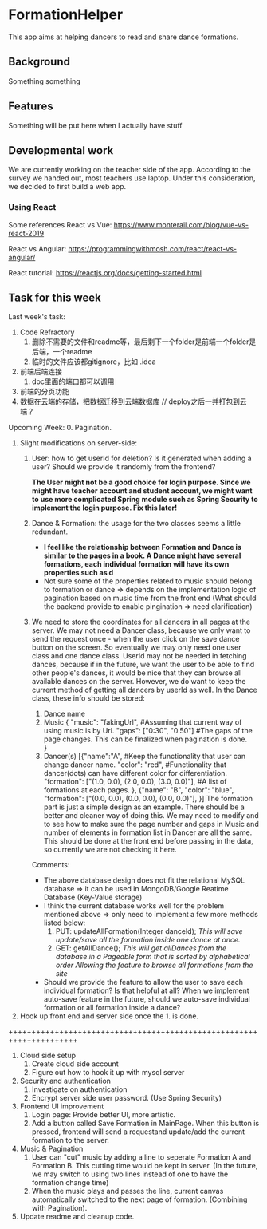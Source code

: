 # FormationHelper
This app aims at helping dancers to read and share dance formations.

## Background
Something something

## Features
Something will be put here when I actually have stuff

## Developmental work
We are currently working on the teacher side of the app. According to the survey we handed out, most teachers use laptop. Under this consideration, we decided to first build a web app.
### Using React
Some references
React vs Vue: https://www.monterail.com/blog/vue-vs-react-2019

React vs Angular: https://programmingwithmosh.com/react/react-vs-angular/

React tutorial: https://reactjs.org/docs/getting-started.html

## Task for this week
Last week's task:
1. Code Refractory
    1. 删除不需要的文件和readme等，最后剩下一个folder是前端一个folder是后端，一个readme
    2. 临时的文件应该都gitignore，比如 .idea
2. 前端后端连接
    1. doc里面的端口都可以调用
3. 前端的分页功能
4. 数据在云端的存储，把数据迁移到云端数据库 // deploy之后一并打包到云端？

Upcoming Week:
0. Pagination.
1. Slight modifications on server-side:
    1. User: how to get userId for deletion? Is it generated when adding a user? Should we provide it randomly from the frontend?
    
        **The User might not be a good choice for login purpose. Since we might have teacher account and student account, we might want to use more complicated Spring module such as Spring Security to implement the login purpose. Fix this later!**

    2. Dance & Formation: the usage for the two classes seems a little redundant. 
        
        - **I feel like the relationship between Formation and Dance is similar to the pages in a book. A Dance might have several formations, each individual formation will have its own properties such as d**
        - Not sure some of the properties related to music should belong to formation or dance => depends on the implementation logic of pagination based on music time from the front end (What should the backend provide to enable pingination => need clarification)
        
    3. We need to store the coordinates for all dancers in all pages at the server. We may not need a Dancer class, because we only want to send the request once - when the user click on the save dance button on the screen. So eventually we may only need one user class and one dance class. UserId may not be needed in fetching dances, because if in the future, we want the user to be able to find other people's dances, it would be nice that they can browse all available dances on the server. However, we do want to keep the current method of getting all dancers by userId as well. In the Dance class, these info should be stored:
        1. Dance name
        2. Music
           {
             "music": "fakingUrl",   #Assuming that current way of using music is by Url.
             "gaps": ["0:30", "0.50"]  #The gaps of the page changes. This can be finalized when pagination is done.   
           }
        3. Dancer(s)
            [{"name":"A",    #Keep the functionality that user can change dancer name.
              "color": "red",    #Functionality that dancer(dots) can have different color for differentiation.
              "formation": ["(1.0, 0.0), (2.0, 0.0), (3.0, 0.0)"],    #A list of formations at each pages.
            },
            {"name": "B",
             "color": "blue",
             "formation": ["(0.0, 0.0), (0.0, 0.0), (0.0, 0.0)"],
            }]
           The formation part is just a simple design as an example. There should be a better and cleaner way of doing this. We may need to modify and to see how to make sure the page number and gaps in Music and number of elements in formation list in Dancer are all the same. This should be done at the front end before passing in the data, so currently we are not checking it here.
        
        Comments:
        - The above database design does not fit the relational MySQL database => it can be used in MongoDB/Google Reatime Database (Key-Value storage)
        - I think the current database works well for the problem mentioned above => only need  to implement a few more methods listed below:
            1. PUT: updateAllFormation(Integer danceId);
                *This will save update/save all the formation inside one dance at once.*
            2. GET: getAllDance();
                *This will get allDances from the database in a Pageable form that is sorted by alphabetical order*
                *Allowing the feature to browse all formations from the site*
        - Should we provide the feature to allow the user to save each individual formation? Is that helpful at all? When we implement auto-save feature in the future, should we auto-save individual formation or all formation inside a dance?
2. Hook up front end and server side once the 1. is done.

+++++++++++++++++++++++++++++++++++++++++++++++++++++++++++++++++++++
1. Cloud side setup
    1. Create cloud side account
    2. Figure out how to hook it up with mysql server
2. Security and authentication
    1. Investigate on authentication
    2. Encrypt server side user password. (Use Spring Security)
3. Frontend UI improvement
    1. Login page: Provide better UI, more artistic.
    2. Add a button called Save Formation in MainPage. When this button is pressed, frontend will send a requestand update/add the current formation to the server.
4. Music & Pagination
    1. User can "cut" music by adding a line to seperate Formation A and Formation B. This cutting time would be kept in server. (In the future, we may switch to using two lines instead of one to have the formation change time)
    2. When the music plays and passes the line, current canvas automatically switched to the next page of formation. (Combining with Pagination).
5. Update readme and cleanup code.
